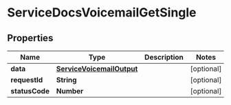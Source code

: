 

# ServiceDocsVoicemailGetSingle


## Properties

| Name | Type | Description | Notes |
|------------ | ------------- | ------------- | -------------|
|**data** | [**ServiceVoicemailOutput**](ServiceVoicemailOutput.md) |  |  [optional] |
|**requestId** | **String** |  |  [optional] |
|**statusCode** | **Number** |  |  [optional] |



